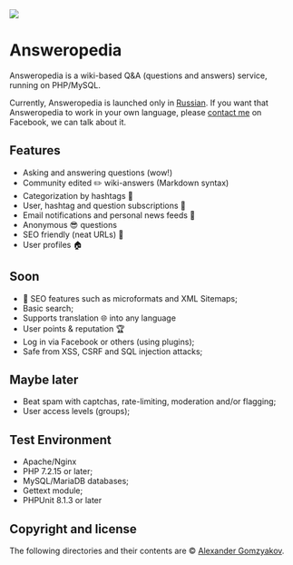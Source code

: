 <img src="https://travis-ci.org/answeropedia/answeropedia.org.svg?branch=master" />

# Answeropedia

Answeropedia is a wiki-based Q&A (questions and answers) service, running on PHP/MySQL.

Currently, Answeropedia is launched only in [Russian](https://answeropedia.org/ru). If you want that Answeropedia to work in your own language, please [contact me](https://www.facebook.com/alexandergomzyakov) on Facebook, we can talk about it.

## Features

+ Asking and answering questions (wow!)
+ Community edited :pencil2: wiki-answers (Markdown syntax) 
+ Categorization by hashtags :ledger:
+ User, hashtag and question subscriptions :love_letter:
+ Email notifications and personal news feeds :herb:
+ Anonymous :sunglasses: questions 
+ SEO friendly (neat URLs) :tada:
+ User profiles :house:

## Soon

+ :strawberry: SEO features such as microformats and XML Sitemaps;
+ Basic search;
+ Supports translation :globe_with_meridians: into any language
+ User points & reputation :trophy:
+ Log in via Facebook or others (using plugins);
+ Safe from XSS, CSRF and SQL injection attacks;

## Maybe later

+ Beat spam with captchas, rate-limiting, moderation and/or flagging;
+ User access levels (groups);

## Test Environment 

+ Apache/Nginx
+ PHP 7.2.15 or later;
+ MySQL/MariaDB databases;
+ Gettext module;
+ PHPUnit 8.1.3 or later

## Copyright and license

The following directories and their contents are &copy; [Alexander Gomzyakov](https://www.facebook.com/alexandergomzyakov).
